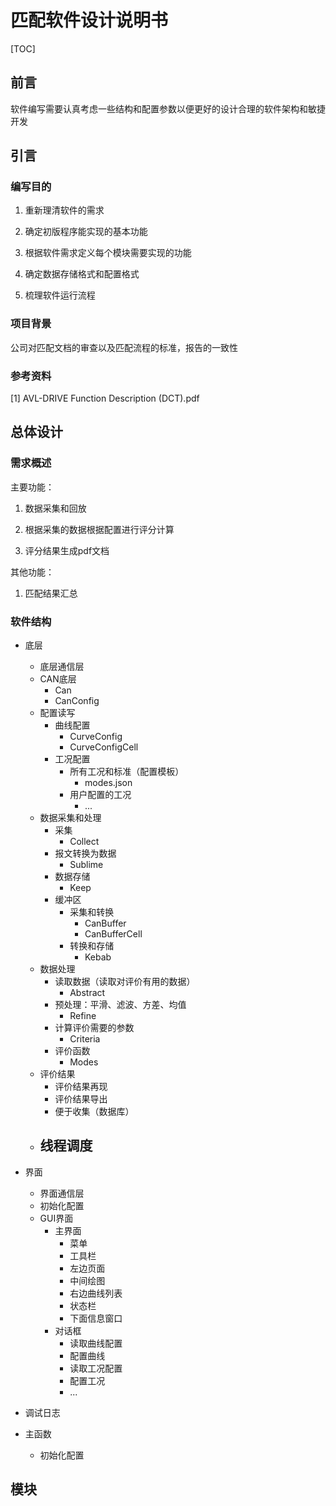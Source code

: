 # 匹配软件设计说明书

[TOC]

## 前言

软件编写需要认真考虑一些结构和配置参数以便更好的设计合理的软件架构和敏捷开发

## 引言

### 编写目的

1. 重新理清软件的需求

2. 确定初版程序能实现的基本功能

3. 根据软件需求定义每个模块需要实现的功能

4. 确定数据存储格式和配置格式

5. 梳理软件运行流程

###  项目背景

公司对匹配文档的审查以及匹配流程的标准，报告的一致性

### 参考资料

[1] AVL-DRIVE Function Description (DCT).pdf

## 总体设计

### 需求概述

主要功能：

1. 数据采集和回放

2. 根据采集的数据根据配置进行评分计算

3. 评分结果生成pdf文档

其他功能：

1. 匹配结果汇总

### 软件结构

- 底层
  - 底层通信层
  - CAN底层
    - Can
    - CanConfig
  - 配置读写
    - 曲线配置
      - CurveConfig
      - CurveConfigCell
    - 工况配置
      - 所有工况和标准（配置模板）
        - modes.json
      - 用户配置的工况
        - ...
  - 数据采集和处理
    - 采集
      - Collect
    - 报文转换为数据
      - Sublime
    - 数据存储
      - Keep
    - 缓冲区
      - 采集和转换
        - CanBuffer
        - CanBufferCell
      - 转换和存储
        - Kebab
  - 数据处理
    - 读取数据（读取对评价有用的数据）
      - Abstract
    - 预处理：平滑、滤波、方差、均值
      - Refine
    - 计算评价需要的参数
      - Criteria
    - 评价函数
      - Modes
  - 评价结果
    - 评价结果再现
    - 评价结果导出
    - 便于收集（数据库）
  - 线程调度
    - 
- 界面
  - 界面通信层
  - 初始化配置
  - GUI界面
    - 主界面
      - 菜单
      - 工具栏
      - 左边页面
      - 中间绘图
      - 右边曲线列表
      - 状态栏
      - 下面信息窗口
    - 对话框
      - 读取曲线配置
      - 配置曲线
      - 读取工况配置
      - 配置工况
      - ...

- 调试日志
- 主函数
  - 初始化配置

## 模块

